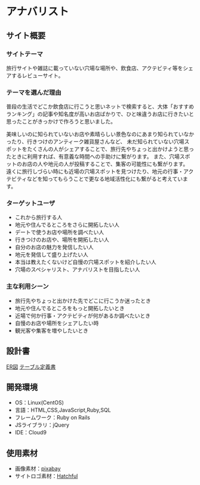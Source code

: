 # アナバリスト

## サイト概要
### サイトテーマ
旅行サイトや雑誌に載っていない穴場な場所や、飲食店、アクテビティ等をシェアするレビューサイト。

### テーマを選んだ理由
普段の生活でどこか飲食店に行こうと思いネットで検索すると、大体「おすすめランキング」の記事や知名度が高いお店ばかりで、ひと味違うお店に行きたいと思ったことがきっかけで作ろうと思いました。

美味しいのに知られていないお店や素晴らしい景色なのにあまり知られていなかったり、行きつけのアンティーク雑貨屋さんなど、
未だ知られていない穴場スポットをたくさんの人がシェアすることで、旅行先やちょっと出かけようと思ったときに利用すれば、有意義な時間への手助けに繋がります。
また、穴場スポットのお店の人や地元の人が投稿することで、集客の可能性にも繋がります。
遠くに旅行しづらい時にも近場の穴場スポットを見つけたり、地元の行事・アクテビティなどを知ってもらうことで更なる地域活性化にも繋がると考えています。

### ターゲットユーザ
- これから旅行する人
- 地元や住んでるところをさらに開拓したい人
- デートで使うお店や場所を調べたい人
- 行きつけのお店や、場所を開拓したい人
- 自分のお店の魅力を発信したい人
- 地元を発信して盛り上げたい人
- 本当は教えたくないけど自慢の穴場スポットを紹介したい人
- 穴場のスペシャリスト、アナバリストを目指したい人

### 主な利用シーン
- 旅行先やちょっと出かけた先でどこに行こうか迷ったとき
- 地元や住んでるところをもっと開拓したいとき
- 近場で何か行事・アクテビティが何があるか調べたいとき
- 自慢のお店や場所をシェアしたい時
- 観光客や集客を増やしたいとき

## 設計書
[ER図](https://app.diagrams.net/#G1hzGyShsfYTBZPZhXKUNSuknbXGXEngFJ)
[テーブル定義書](https://docs.google.com/spreadsheets/d/1NiIMUzkn8DBCp7RWL6rXD7OQG8RrPxQFoaPDSD3_Xro/edit#gid=167916463)

## 開発環境
- OS：Linux(CentOS)
- 言語：HTML,CSS,JavaScript,Ruby,SQL
- フレームワーク：Ruby on Rails
- JSライブラリ：jQuery
- IDE：Cloud9

## 使用素材
- 画像素材：[pixabay](https://pixabay.com/ja/)
- サイトロゴ素材：[Hatchful](https://hatchful.shopify.com/ja/)